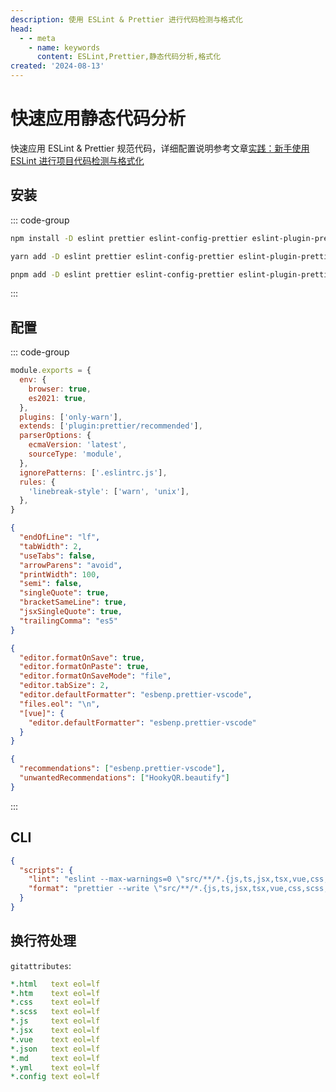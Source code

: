 ```yaml
---
description: 使用 ESLint & Prettier 进行代码检测与格式化
head:
  - - meta
    - name: keywords
      content: ESLint,Prettier,静态代码分析,格式化
created: '2024-08-13'
---
```


# 快速应用静态代码分析

快速应用 ESLint & Prettier 规范代码，详细配置说明参考文章[实践：新手使用 ESLint 进行项目代码检测与格式化](/front-end/engineering/uniform-code-style)

## 安装

::: code-group

```bash [npm]
npm install -D eslint prettier eslint-config-prettier eslint-plugin-prettier eslint-plugin-only-warn
```

```bash [yarn]
yarn add -D eslint prettier eslint-config-prettier eslint-plugin-prettier eslint-plugin-only-warn
```

```bash [pnpm]
pnpm add -D eslint prettier eslint-config-prettier eslint-plugin-prettier eslint-plugin-only-warn
```

:::

## 配置

::: code-group

```js [.eslintrc.js]
module.exports = {
  env: {
    browser: true,
    es2021: true,
  },
  plugins: ['only-warn'],
  extends: ['plugin:prettier/recommended'],
  parserOptions: {
    ecmaVersion: 'latest',
    sourceType: 'module',
  },
  ignorePatterns: ['.eslintrc.js'],
  rules: {
    'linebreak-style': ['warn', 'unix'],
  },
}
```

```json [.prettierrc]
{
  "endOfLine": "lf",
  "tabWidth": 2,
  "useTabs": false,
  "arrowParens": "avoid",
  "printWidth": 100,
  "semi": false,
  "singleQuote": true,
  "bracketSameLine": true,
  "jsxSingleQuote": true,
  "trailingComma": "es5"
}
```

```json [.vscode/settings.json]
{
  "editor.formatOnSave": true,
  "editor.formatOnPaste": true,
  "editor.formatOnSaveMode": "file",
  "editor.tabSize": 2,
  "editor.defaultFormatter": "esbenp.prettier-vscode",
  "files.eol": "\n",
  "[vue]": {
    "editor.defaultFormatter": "esbenp.prettier-vscode"
  }
}
```

```json [.vscode/extensions.json]
{
  "recommendations": ["esbenp.prettier-vscode"],
  "unwantedRecommendations": ["HookyQR.beautify"]
}
```

:::

## CLI

```json
{
  "scripts": {
    "lint": "eslint --max-warnings=0 \"src/**/*.{js,ts,jsx,tsx,vue,css,scss,html,htm}\" --fix",
    "format": "prettier --write \"src/**/*.{js,ts,jsx,tsx,vue,css,scss,html,htm}\"",
  }
}
```

## 换行符处理

`gitattributes`:

```yaml
*.html   text eol=lf
*.htm    text eol=lf
*.css    text eol=lf
*.scss   text eol=lf
*.js     text eol=lf
*.jsx    text eol=lf
*.vue    text eol=lf
*.json   text eol=lf
*.md     text eol=lf
*.yml    text eol=lf
*.config text eol=lf
```
